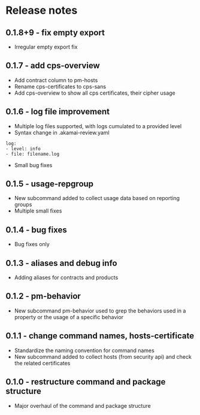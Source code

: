 # Release notes

## 0.1.8+9 - fix empty export
- Irregular empty export fix

## 0.1.7 - add cps-overview
- Add contract column to pm-hosts
- Rename cps-certificates to cps-sans
- Add cps-overview to show all cps certificates, their cipher usage

## 0.1.6 - log file improvement
- Multiple log files supported, with logs cumulated to a provided level
- Syntax change in .akamai-review.yaml
```
log:
- level: info
- file: filename.log
```
- Small bug fixes

## 0.1.5 - usage-repgroup
- New subcommand added to collect usage data based on reporting groups
- Multiple small fixes

## 0.1.4 - bug fixes
- Bug fixes only

## 0.1.3 - aliases and debug info
- Adding aliases for contracts and products

## 0.1.2 - pm-behavior
- New subcommand pm-behavior used to grep the behaviors used in a property or the usage of a specific behavior

## 0.1.1 - change command names, hosts-certificate
- Standardize the naming convention for command names
- New subcommand added to collect hosts (from security api) and check the related certificates

## 0.1.0 - restructure command and package structure
- Major overhaul of the command and package structure